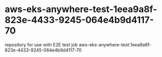 # aws-eks-anywhere-test-1eea9a8f-823e-4433-9245-064e4b9d4117-70
repository for use with E2E test job aws-eks-anywhere-test:1eea9a8f-823e-4433-9245-064e4b9d4117-70
